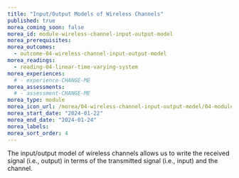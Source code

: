 ```yaml
---
title: "Input/Output Models of Wireless Channels"
published: true
morea_coming_soon: false
morea_id: module-wireless-channel-input-output-model
morea_prerequisites:
morea_outcomes:
  - outcome-04-wireless-channel-input-output-model
morea_readings:
  - reading-04-linear-time-varying-system
morea_experiences:
  # - experience-CHANGE-ME
morea_assessments:
  # - assessment-CHANGE-ME
morea_type: module
morea_icon_url: /morea/04-wireless-channel-input-output-model/04-module-icon-multipath.png
morea_start_date: "2024-01-22"
morea_end_date: "2024-01-24"
morea_labels:
morea_sort_order: 4
---
```


The input/output model of wireless channels allows us to write the received signal (i.e., output) in terms of the transmitted signal (i.e., input) and the channel.